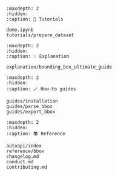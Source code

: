 ```{include} ../README.md
```

```{toctree}
:maxdepth: 2
:hidden:
:caption: 🚀 Tutorials

demo.ipynb
tutorials/prepare_dataset
```

```{toctree}
:maxdepth: 2
:hidden:
:caption: 💡 Explanation

explanation/bounding_box_ultimate_guide
```

```{toctree}
:maxdepth: 2
:hidden:
:caption: 🪄 How-to guides

guides/installation
guides/parse_bbox
guides/export_bbox
```

```{toctree}
:maxdepth: 2
:hidden:
:caption: 📚 Reference

autoapi/index
reference/bbox
changelog.md
conduct.md
contributing.md
```
